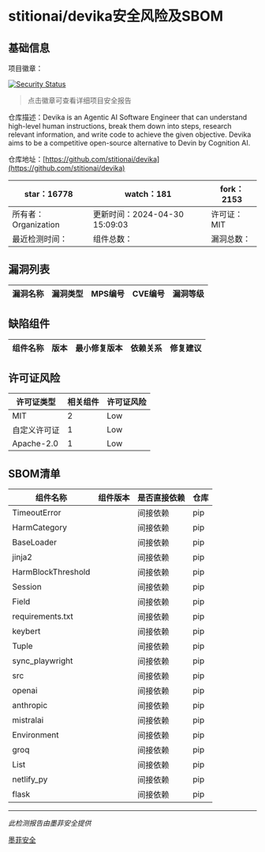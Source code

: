 # stitionai/devika安全风险及SBOM

## 基础信息

项目徽章：

[![Security Status](https://www.murphysec.com/platform3/v31/badge/1785380206064975873.svg)](https://www.murphysec.com/console/report/1771619328896016384/1785380206064975873)

> 点击徽章可查看详细项目安全报告

仓库描述：Devika is an Agentic AI Software Engineer that can understand high-level human instructions, break them down into steps, research relevant information, and write code to achieve the given objective. Devika aims to be a competitive open-source alternative to Devin by Cognition AI.

仓库地址：[https://github.com/stitionai/devika](https://github.com/stitionai/devika)

| star：16778 | watch：181 | fork：2153 |
| ----------- | -------------- | ------------ |
| 所有者：Organization | 更新时间：2024-04-30 15:09:03 | 许可证：MIT |
| 最近检测时间： | 组件总数： | 漏洞总数： |




## 漏洞列表

| 漏洞名称 | 漏洞类型 | MPS编号 | CVE编号 | 漏洞等级 |
| ------- | ------ | ------- | ------ | ----- |





## 缺陷组件

| 组件名称 | 版本 | 最小修复版本 | 依赖关系 | 修复建议 |
| -------- | ---- | ------------ | -------- | -------- |





## 许可证风险

| 许可证类型 | 相关组件 | 许可证风险 |
| ---------- | -------- | ---------- |
|MIT|2|Low|
|自定义许可证|1|Low|
|Apache-2.0|1|Low|




## SBOM清单

| 组件名称 | 组件版本 | 是否直接依赖 | 仓库 |
| -------- | -------- | ------------ | ---- |
|TimeoutError||间接依赖|pip|
|HarmCategory||间接依赖|pip|
|BaseLoader||间接依赖|pip|
|jinja2||间接依赖|pip|
|HarmBlockThreshold||间接依赖|pip|
|Session||间接依赖|pip|
|Field||间接依赖|pip|
|requirements.txt||间接依赖|pip|
|keybert||间接依赖|pip|
|Tuple||间接依赖|pip|
|sync_playwright||间接依赖|pip|
|src||间接依赖|pip|
|openai||间接依赖|pip|
|anthropic||间接依赖|pip|
|mistralai||间接依赖|pip|
|Environment||间接依赖|pip|
|groq||间接依赖|pip|
|List||间接依赖|pip|
|netlify_py||间接依赖|pip|
|flask||间接依赖|pip|


------

*此检测报告由墨菲安全提供*

[墨菲安全](www.murphysec.com)